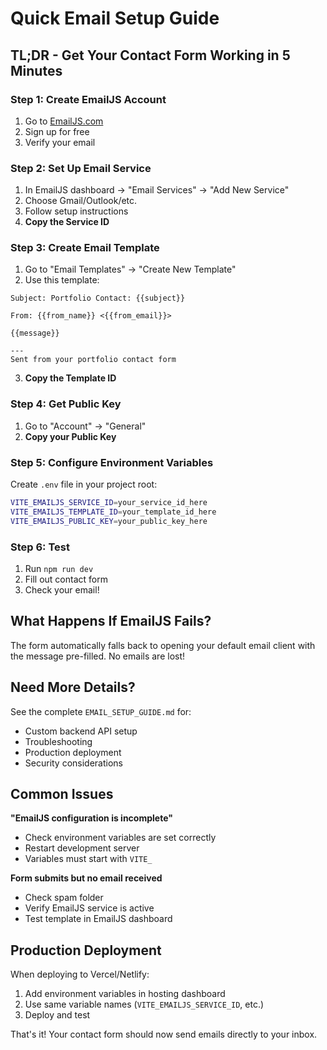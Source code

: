 # Quick Email Setup Guide

## TL;DR - Get Your Contact Form Working in 5 Minutes

### Step 1: Create EmailJS Account
1. Go to [EmailJS.com](https://www.emailjs.com/)
2. Sign up for free
3. Verify your email

### Step 2: Set Up Email Service
1. In EmailJS dashboard → "Email Services" → "Add New Service"
2. Choose Gmail/Outlook/etc.
3. Follow setup instructions
4. **Copy the Service ID**

### Step 3: Create Email Template
1. Go to "Email Templates" → "Create New Template"
2. Use this template:

```
Subject: Portfolio Contact: {{subject}}

From: {{from_name}} <{{from_email}}>

{{message}}

---
Sent from your portfolio contact form
```

3. **Copy the Template ID**

### Step 4: Get Public Key
1. Go to "Account" → "General"
2. **Copy your Public Key**

### Step 5: Configure Environment Variables
Create `.env` file in your project root:

```bash
VITE_EMAILJS_SERVICE_ID=your_service_id_here
VITE_EMAILJS_TEMPLATE_ID=your_template_id_here
VITE_EMAILJS_PUBLIC_KEY=your_public_key_here
```

### Step 6: Test
1. Run `npm run dev`
2. Fill out contact form
3. Check your email!

## What Happens If EmailJS Fails?

The form automatically falls back to opening your default email client with the message pre-filled. No emails are lost!

## Need More Details?

See the complete `EMAIL_SETUP_GUIDE.md` for:
- Custom backend API setup
- Troubleshooting
- Production deployment
- Security considerations

## Common Issues

**"EmailJS configuration is incomplete"**
- Check environment variables are set correctly
- Restart development server
- Variables must start with `VITE_`

**Form submits but no email received**
- Check spam folder
- Verify EmailJS service is active
- Test template in EmailJS dashboard

## Production Deployment

When deploying to Vercel/Netlify:
1. Add environment variables in hosting dashboard
2. Use same variable names (`VITE_EMAILJS_SERVICE_ID`, etc.)
3. Deploy and test

That's it! Your contact form should now send emails directly to your inbox.